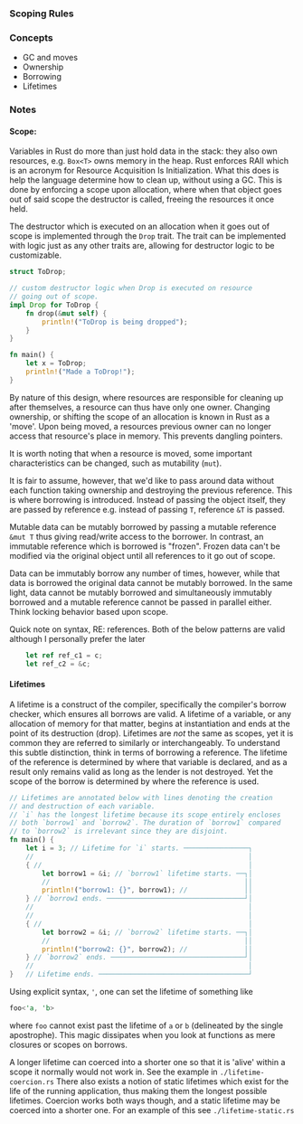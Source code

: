 ### Scoping Rules

### Concepts
- GC and moves
- Ownership
- Borrowing
- Lifetimes

### Notes

#### Scope:
Variables in Rust do more than just hold data in the stack: they also own
resources, e.g. `Box<T>` owns memory in the heap. Rust enforces RAII which
is an acronym for Resource Acquisition Is Initialization. What this does is
help the language determine how to clean up, without using a GC. This is done
by enforcing a scope upon allocation, where when that object goes out of said
scope the destructor is called, freeing the resources it once held.

The destructor which is executed on an allocation when it goes out of scope is
implemented through the `Drop` trait. The trait can be implemented with logic
just as any other traits are, allowing for destructor logic to be customizable.
```rust
struct ToDrop;

// custom destructor logic when Drop is executed on resource
// going out of scope.
impl Drop for ToDrop {
    fn drop(&mut self) {
        println!("ToDrop is being dropped");
    }
}

fn main() {
    let x = ToDrop;
    println!("Made a ToDrop!");
}
```

By nature of this design, where resources are responsible for cleaning up after
themselves, a resource can thus have only one owner. Changing ownership, or 
shifting the scope of an allocation is known in Rust as a 'move'. Upon being
moved, a resources previous owner can no longer access that resource's place in
memory. This prevents dangling pointers.

It is worth noting that when a resource is moved, some important characteristics
can be changed, such as mutability (`mut`).

It is fair to assume, however, that we'd like to pass around data without each
function taking ownership and destroying the previous reference. This is where
borrowing is introduced. Instead of passing the object itself, they are passed
by reference e.g. instead of passing `T`, reference `&T` is passed.

Mutable data can be mutably borrowed by passing a mutable reference `&mut T`
thus giving read/write access to the borrower. In contrast, an immutable
reference which is borrowed is "frozen". Frozen data can't be modified via the
original object until all references to it go out of scope.

Data can be immutably borrow any number of times, however, while that data is
borrowed the original data cannot be mutably borrowed. In the same light, data
cannot be mutably borrowed and simultaneously immutably borrowed and a mutable
reference cannot be passed in parallel either. Think locking behavior based upon
scope.

Quick note on syntax, RE: references. Both of the below patterns are valid
although I personally prefer the later
```rust
    let ref ref_c1 = c;
    let ref_c2 = &c;
```

#### Lifetimes
A lifetime is a construct of the compiler, specifically the compiler's borrow
checker, which ensures all borrows are valid. A lifetime of a variable, or any
allocation of memory for that matter, begins at instantiation and ends at the
point of its destruction (drop). Lifetimes are _not_ the same as scopes, yet it
is common they are referred to similarly or interchangeably. To understand this
subtle distinction, think in terms of borrowing a reference. The lifetime of
the reference is determined by where that variable is declared, and as a result
only remains valid as long as the lender is not destroyed. Yet the scope of the
borrow is determined by where the reference is used.
```rust
// Lifetimes are annotated below with lines denoting the creation
// and destruction of each variable.
// `i` has the longest lifetime because its scope entirely encloses 
// both `borrow1` and `borrow2`. The duration of `borrow1` compared 
// to `borrow2` is irrelevant since they are disjoint.
fn main() {
    let i = 3; // Lifetime for `i` starts. ────────────────┐
    //                                                     │
    { //                                                   │
        let borrow1 = &i; // `borrow1` lifetime starts. ──┐│
        //                                                ││
        println!("borrow1: {}", borrow1); //              ││
    } // `borrow1 ends. ──────────────────────────────────┘│
    //                                                     │
    //                                                     │
    { //                                                   │
        let borrow2 = &i; // `borrow2` lifetime starts. ──┐│
        //                                                ││
        println!("borrow2: {}", borrow2); //              ││
    } // `borrow2` ends. ─────────────────────────────────┘│
    //                                                     │
}   // Lifetime ends. ─────────────────────────────────────┘
```

Using explicit syntax, `'`, one can set the lifetime of something like
```rust
foo<'a, 'b>
``` 
where `foo` cannot exist past the lifetime of `a` or `b` (delineated by the
single apostrophe). This magic dissipates when you look at functions as mere
closures or scopes on borrows.

A longer lifetime can coerced into a shorter one so that it is 'alive' within a
scope it normally would not work in. See the example in `./lifetime-coercion.rs`
There also exists a notion of static lifetimes which exist for the life of the
running application, thus making them the longest possible lifetimes. Coercion
works both ways though, and a static lifetime may be coerced into a shorter one.
For an example of this see `./lifetime-static.rs`



